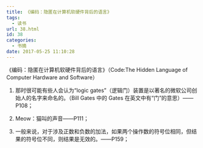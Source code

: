 ```yaml
---
title: 《编码：隐匿在计算机软硬件背后的语言》
tags:
  - 读书
url: 38.html
id: 38
categories:
  - 书摘
date: 2017-05-25 11:10:28
---
```


《编码：隐匿在计算机软硬件背后的语言》（Code:The Hidden Language of Computer Hardware and Software）

1.  那时很可能有些人会认为“logic gates”（逻辑门）装置是以著名的微软公司创始人的名字来命名的。（Bill Gates 中的 Gates 在英文中有“门”的意思）——P108；

2.  Meow：猫叫的声音——P111；

3.  一般来说，对于涉及正数和负数的加法，如果两个操作数的符号位相同，但结果的符号位不同，则结果是无效的。——P159；
